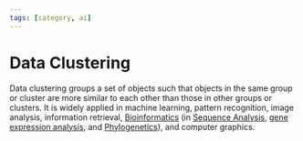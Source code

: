 ```yaml
---
tags: [category, ai]
---
```


# Data Clustering

Data clustering groups a set of objects such that objects in the same group or
cluster are more similar to each other than those in other groups or clusters.
It is widely applied in machine learning, pattern recognition, image analysis,
information retrieval, [Bioinformatics](202308152050.md) (in [Sequence Analysis](202308171944.md),
[gene expression analysis](202308091143.md), and [Phylogenetics](202308152048.md)),
and computer graphics.
